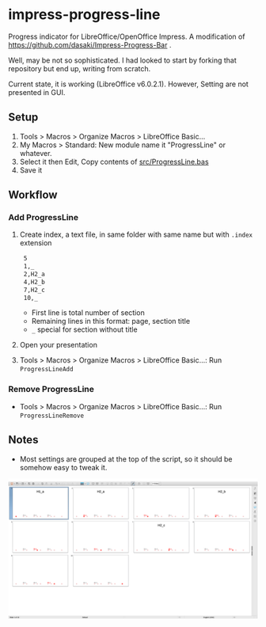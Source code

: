 # impress-progress-line

Progress indicator for LibreOffice/OpenOffice Impress. A modification of https://github.com/dasaki/Impress-Progress-Bar .

Well, may be not so sophisticated. I had looked to start by forking that repository but end up, writing from scratch.

Current state, it is working (LibreOffice v6.0.2.1). However, Setting are not presented in GUI.

## Setup

1. Tools > Macros > Organize Macros > LibreOffice Basic...
1. My Macros > Standard: New module name it "ProgressLine" or whatever.
1. Select it then Edit, Copy contents of [src/ProgressLine.bas](src/ProgressLine.bas)
1. Save it

## Workflow

### Add ProgressLine

1. Create index, a text file, in same folder with same name but with `.index` extension

        5
        1,_
        2,H2_a
        4,H2_b
        7,H2_c
        10,_

   - First line is total number of section
   - Remaining lines in this format: page, section title
   - `_` special for section without title

1. Open your presentation
1. Tools > Macros > Organize Macros > LibreOffice Basic...: Run `ProgressLineAdd`

### Remove ProgressLine

- Tools > Macros > Organize Macros > LibreOffice Basic...: Run `ProgressLineRemove`

## Notes

- Most settings are grouped at the top of the script, so it should be somehow easy to tweak it.


![screen shot - LibreOffice-OpenOffice Impress-Presentation Progress Bar with Sections Top Outline](doc/screenshot_01.png)
